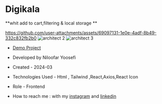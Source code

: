 # Digikala

**whit add to cart,filtering & local storage **


https://github.com/user-attachments/assets/69097131-1e0e-4adf-8b49-332c832fb2b0
![architect 2](https://github.com/niloufar-yousefi/Rethink-architecture-site/assets/156951582/ce9e9371-fe61-4c4e-9bfb-47a9b0717884)
![architect 3](https://github.com/niloufar-yousefi/Rethink-architecture-site/assets/156951582/c621a21e-2224-423f-bfea-595a320f95f2)


- [Demo Project](https://vercel.com/new/niloofars-projects-15a89d61/success?developer-id=&external-id=&redirect-url=&branch=main&deploymentUrl=digi-kala-l5glqi4w7-niloofars-projects-15a89d61.vercel.app&projectName=digi-kala&s=https%3A%2F%2Fgithub.com%2Fniloufar-yousefi%2FDigi-kala&gitOrgLimit=&hasTrialAvailable=1&totalProjects=1&slug=app-future&slug=en-US&slug=new&slug=niloofars-projects-15a89d61&slug=success)

- Developed by Niloofar Yoosefi

- Created - 2024-03

- Technologies Used - Html , Tailwind ,React,Axios,React Icon


- Role - Frontend

- How to reach me : with my [instagram](https://github.com/niloufar-yousefi) and [linkedin](https://www.linkedin.com/in/niloofar-yoosefikhorram-242742143/)
